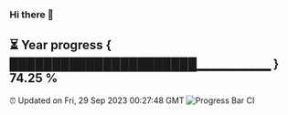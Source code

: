 ### Hi there 👋
⏳ Year progress { ██████████████████████▁▁▁▁▁▁▁▁ } 74.25 %
---
⏰ Updated on Fri, 29 Sep 2023 00:27:48 GMT
![Progress Bar CI](https://github.com/Moyi321/Moyi321/workflows/Progress%20Bar%20CI/badge.svg)
